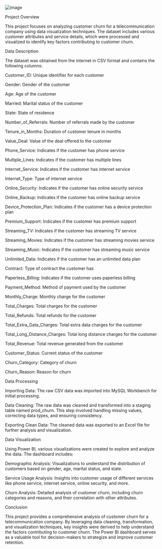 ![image](https://github.com/user-attachments/assets/5d96810b-f854-4098-9da6-81623761f5f1)


Project Overview

This project focuses on analyzing customer churn for a telecommunication company using data visualization techniques. The dataset includes various customer attributes and service details, which were processed and visualized to identify key factors contributing to customer churn.


Data Description

The dataset was obtained from the internet in CSV format and contains the following columns:


Customer_ID: Unique identifier for each customer

Gender: Gender of the customer

Age: Age of the customer

Married: Marital status of the customer

State: State of residence

Number_of_Referrals: Number of referrals made by the customer

Tenure_in_Months: Duration of customer tenure in months

Value_Deal: Value of the deal offered to the customer

Phone_Service: Indicates if the customer has phone service

Multiple_Lines: Indicates if the customer has multiple lines

Internet_Service: Indicates if the customer has internet service

Internet_Type: Type of internet service

Online_Security: Indicates if the customer has online security service

Online_Backup: Indicates if the customer has online backup service

Device_Protection_Plan: Indicates if the customer has a device protection plan

Premium_Support: Indicates if the customer has premium support

Streaming_TV: Indicates if the customer has streaming TV service

Streaming_Movies: Indicates if the customer has streaming movies service

Streaming_Music: Indicates if the customer has streaming music service

Unlimited_Data: Indicates if the customer has an unlimited data plan

Contract: Type of contract the customer has

Paperless_Billing: Indicates if the customer uses paperless billing

Payment_Method: Method of payment used by the customer

Monthly_Charge: Monthly charge for the customer

Total_Charges: Total charges for the customer

Total_Refunds: Total refunds for the customer

Total_Extra_Data_Charges: Total extra data charges for the customer

Total_Long_Distance_Charges: Total long distance charges for the customer

Total_Revenue: Total revenue generated from the customer

Customer_Status: Current status of the customer

Churn_Category: Category of churn

Churn_Reason: Reason for churn


Data Processing

Importing Data: The raw CSV data was imported into MySQL Workbench for initial processing.

Data Cleaning: The raw data was cleaned and transformed into a staging table named prod_churn. This step involved handling missing values, correcting data types, and ensuring consistency.

Exporting Clean Data: The cleaned data was exported to an Excel file for further analysis and visualization.


Data Visualization

Using Power BI, various visualizations were created to explore and analyze the data. The dashboard includes:


Demographic Analysis: Visualizations to understand the distribution of customers based on gender, age, marital status, and state.

Service Usage Analysis: Insights into customer usage of different services like phone service, internet service, online security, and more.

Churn Analysis: Detailed analysis of customer churn, including churn categories and reasons, and their correlation with other attributes.


Conclusion

This project provides a comprehensive analysis of customer churn for a telecommunication company. By leveraging data cleaning, transformation, and visualization techniques, key insights were derived to help understand the factors contributing to customer churn. The Power BI dashboard serves as a valuable tool for decision-makers to strategize and improve customer retention.
